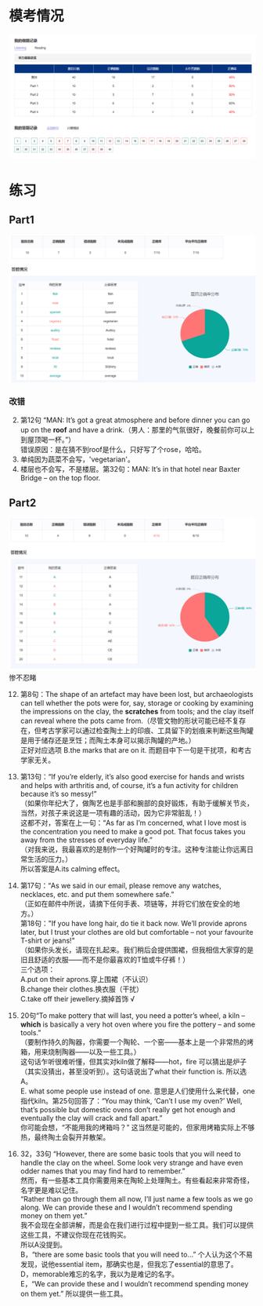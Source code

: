 # 模考情况
![](https://raw.githubusercontent.com/Tosfk/Image/main/20250913083753811.png)

# 练习
## Part1
![](https://raw.githubusercontent.com/Tosfk/Image/main/20250913083956395.png)
### 改错  
2. 第12句 “MAN: It’s got a great atmosphere and before dinner you can go up on the **roof** and have a drink.（男人：那里的气氛很好，晚餐前你可以上到屋顶喝一杯。”）  
错误原因：是在猜不到roof是什么，只好写了个rose，哈哈。  
4. 单纯因为蔬菜不会写，'vegetarian'。  
6. 楼层也不会写，不是楼层。第32句：MAN: It’s in that hotel near Baxter Bridge – on the top floor.  

## Part2
![](https://raw.githubusercontent.com/Tosfk/Image/main/20250913090448051.png)
惨不忍睹  

12. 第8句：The shape of an artefact may have been lost, but archaeologists can tell whether the pots were for, say, storage or cooking by examining the impressions on the clay, the **scratches** from tools; and the clay itself can reveal where the pots came from.（尽管文物的形状可能已经不复存在，但考古学家可以通过检查陶土上的印痕、工具留下的划痕来判断这些陶罐是用于储存还是烹饪；而陶土本身可以揭示陶罐的产地。）  
正好对应选项 B.the marks that are on it. 而题目中下一句是干扰项，和考古学家无关。

14. 第13句：“If you’re elderly, it’s also good exercise for hands and wrists and helps with arthritis and, of course, it’s a fun activity for children because it’s so messy!”   
（如果你年纪大了，做陶艺也是手部和腕部的良好锻炼，有助于缓解关节炎，当然，对孩子来说这是一项有趣的活动，因为它非常脏乱！）  
这都不对，答案在上一句：“As far as I’m concerned, what I love most is the concentration you need to make a good pot. That focus takes you away from the stresses of everyday life.”  
（对我来说，我最喜欢的是制作一个好陶罐时的专注。这种专注能让你远离日常生活的压力。）  
所以答案是A.its calming effect。  

16. 第17句：“As we said in our email, please remove any watches, necklaces, etc. and put them somewhere safe.”  
（正如在邮件中所说，请摘下任何手表、项链等，并将它们放在安全的地方。）  
第18句："If you have long hair, do tie it back now. We’ll provide aprons later, but I trust your clothes are old but comfortable – not your favourite T-shirt or jeans!"  
（如果你头发长，请现在扎起来。我们稍后会提供围裙，但我相信大家穿的是旧且舒适的衣服——而不是你最喜欢的T恤或牛仔裤！）  
三个选项：  
A.put on their aprons.穿上围裙（不认识）  
B.change their clothes.换衣服（干扰）  
C.take off their jewellery.摘掉首饰 √  

17. 20句“To make pottery that will last, you need a potter’s wheel, a kiln – **which** is basically a very hot oven where you fire the pottery – and some tools.”  
（要制作持久的陶器，你需要一个陶轮、一个窑——基本上是一个非常热的烤箱，用来烧制陶器——以及一些工具。）  
这句话乍听很难听懂，但其实对kiln做了解释——hot，fire 可以猜出是炉子（其实没猜出，甚至没听到）。这句话说出了what their function is. 所以选A。  
E. what some people use instead of one. 意思是人们使用什么来代替，one指代kiln。第25句回答了：“You may think, ‘Can’t I use my oven?’ Well, that’s possible but domestic ovens don’t really get hot enough and eventually the clay will crack and fall apart.”  
你可能会想，“不能用我的烤箱吗？” 这当然是可能的，但家用烤箱实际上不够热，最终陶土会裂开并散架。  

19. 32，33句 “However, there are some basic tools that you will need to handle the clay on the wheel. Some look very strange and have even odder names that you may find hard to remember.”  
然而，有一些基本工具你需要用来在陶轮上处理陶土。有些看起来非常奇怪，名字更是难以记住。  
“Rather than go through them all now, I’ll just name a few tools as we go along. We can provide these and I wouldn’t recommend spending money on them yet.”  
我不会现在全部讲解，而是会在我们进行过程中提到一些工具。我们可以提供这些工具，不建议你现在花钱购买。  
所以A没提到。  
B，“there are some basic tools that you will need to...” 个人认为这个不易发现，说他essential item，那确实也是，但我忘了essential的意思了。  
D，memorable难忘的名字，我以为是难记的名字。  
E，“We can provide these and I wouldn’t recommend spending money on them yet.” 所以提供一些工具。  
